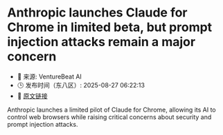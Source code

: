 # Anthropic launches Claude for Chrome in limited beta, but prompt injection attacks remain a major concern
- 📅 来源: VentureBeat AI
- 🕒 发布时间（东八区）: 2025-08-27 06:22:13
- 🔗 [原文链接](https://venturebeat.com/ai/anthropic-launches-claude-for-chrome-in-limited-beta-but-prompt-injection-attacks-remain-a-major-concern/)

Anthropic launches a limited pilot of Claude for Chrome, allowing its AI to control web browsers while raising critical concerns about security and prompt injection attacks.